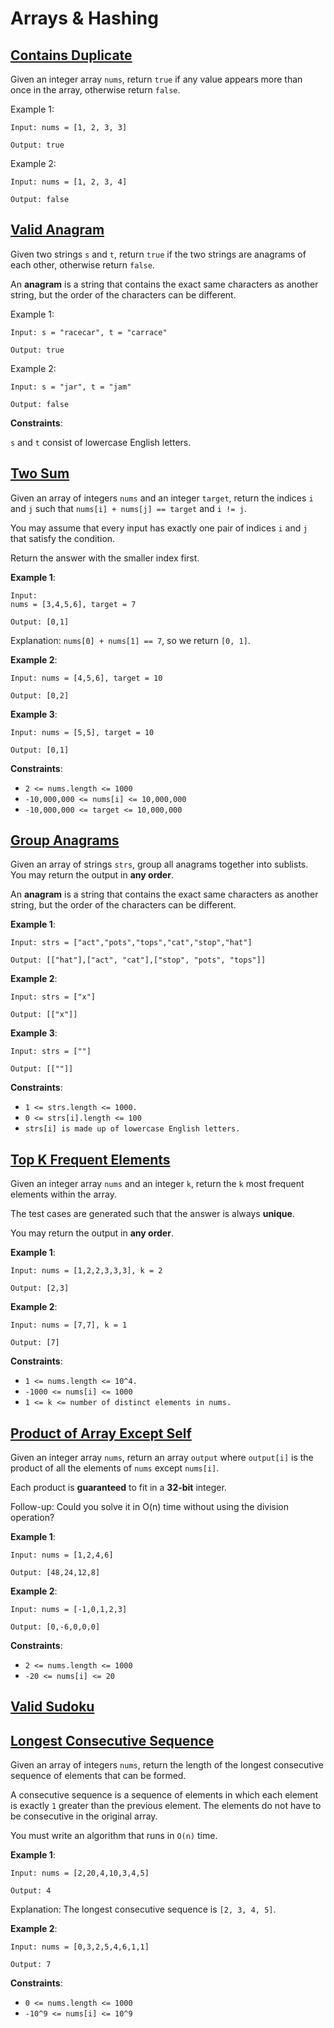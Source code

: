 # Arrays & Hashing

## [Contains Duplicate](https://neetcode.io/solutions/contains-duplicate)
Given an integer array `nums`, return `true` if any value appears more than once in the array, otherwise return `false`.

Example 1:
```text
Input: nums = [1, 2, 3, 3]

Output: true
```

Example 2:
```text
Input: nums = [1, 2, 3, 4]

Output: false
```

## [Valid Anagram](https://neetcode.io/solutions/valid-anagram)
Given two strings `s` and `t`, return `true` if the two strings are anagrams of each other, otherwise return `false`.

An **anagram** is a string that contains the exact same characters as another string, but the order of the characters can be different.

Example 1:
```text
Input: s = "racecar", t = "carrace"

Output: true
```

Example 2:
```text
Input: s = "jar", t = "jam"

Output: false
```

**Constraints**:

`s` and `t` consist of lowercase English letters.

## [Two Sum](https://neetcode.io/solutions/two-sum)
Given an array of integers `nums` and an integer `target`, return the indices `i` and `j` such that `nums[i] + nums[j] == target` and `i != j`.

You may assume that every input has exactly one pair of indices `i` and `j` that satisfy the condition.

Return the answer with the smaller index first.

**Example 1**:
```text
Input: 
nums = [3,4,5,6], target = 7

Output: [0,1]
```
Explanation: `nums[0] + nums[1] == 7`, so we return `[0, 1]`.

**Example 2**:
```text
Input: nums = [4,5,6], target = 10

Output: [0,2]
```

**Example 3**:
```text
Input: nums = [5,5], target = 10

Output: [0,1]
```

**Constraints**:
* `2 <= nums.length <= 1000`
* `-10,000,000 <= nums[i] <= 10,000,000`
* `-10,000,000 <= target <= 10,000,000`

## [Group Anagrams](https://neetcode.io/solutions/group-anagrams)
Given an array of strings `strs`, group all anagrams together into sublists. You may return the output in **any order**.

An **anagram** is a string that contains the exact same characters as another string, but the order of the characters can be different.

**Example 1**:
```text
Input: strs = ["act","pots","tops","cat","stop","hat"]

Output: [["hat"],["act", "cat"],["stop", "pots", "tops"]]
```

**Example 2**:
```text
Input: strs = ["x"]

Output: [["x"]]
```

**Example 3**:
```text
Input: strs = [""]

Output: [[""]]
```

**Constraints**:
* `1 <= strs.length <= 1000.`
* `0 <= strs[i].length <= 100`
* `strs[i] is made up of lowercase English letters.`

## [Top K Frequent Elements](https://neetcode.io/solutions/top-k-frequent-elements)
Given an integer array `nums` and an integer `k`, return the `k` most frequent elements within the array.

The test cases are generated such that the answer is always **unique**.

You may return the output in **any order**.

**Example 1**:
```text
Input: nums = [1,2,2,3,3,3], k = 2

Output: [2,3]
```

**Example 2**:
```text
Input: nums = [7,7], k = 1

Output: [7]
```

**Constraints**:
* `1 <= nums.length <= 10^4.`
* `-1000 <= nums[i] <= 1000`
* `1 <= k <= number of distinct elements in nums.`

## [Product of Array Except Self](https://neetcode.io/solutions/product-of-array-except-self)
Given an integer array `nums`, return an array `output` where `output[i]` is the product of all the elements of `nums` except `nums[i]`.

Each product is **guaranteed** to fit in a **32-bit** integer.

Follow-up: Could you solve it in O(n) time without using the division operation?

**Example 1**:
```text
Input: nums = [1,2,4,6]

Output: [48,24,12,8]
```

**Example 2**:
```text
Input: nums = [-1,0,1,2,3]

Output: [0,-6,0,0,0]
```

**Constraints**:
* `2 <= nums.length <= 1000`
* `-20 <= nums[i] <= 20`

## [Valid Sudoku](https://neetcode.io/solutions/valid-sudoku)


## [Longest Consecutive Sequence](https://neetcode.io/solutions/longest-consecutive-sequence)
Given an array of integers `nums`, return the length of the longest consecutive sequence of elements that can be formed.

A consecutive sequence is a sequence of elements in which each element is exactly `1` greater than the previous element. The elements do not have to be consecutive in the original array.

You must write an algorithm that runs in `O(n)` time.

**Example 1**:
```test
Input: nums = [2,20,4,10,3,4,5]

Output: 4
```
Explanation: The longest consecutive sequence is `[2, 3, 4, 5]`.

**Example 2**:
```text
Input: nums = [0,3,2,5,4,6,1,1]

Output: 7
```

**Constraints**:
* `0 <= nums.length <= 1000`
* `-10^9 <= nums[i] <= 10^9`